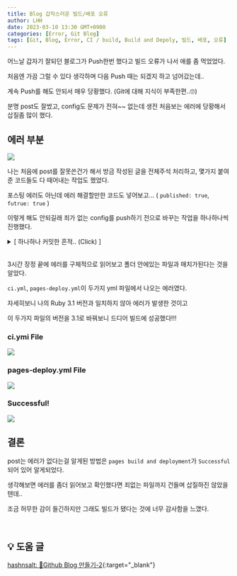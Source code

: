 ```yaml
---
title: Blog 갑작스러운 빌드/배포 오류
author: LHH
date: 2023-03-10 13:30 GMT+0900
categories: [Error, Git Blog]
tags: [Git, Blog, Error, CI / build, Build and Depoly, 빌드, 배포, 오류]
---
```


어느날 갑자기 잘되던 블로그가 Push한번 했다고 빌드 오류가 나서 애를 좀 먹었었다.

처음엔 가끔 그럴 수 있다 생각하며 다음 Push 때는 되겠지 하고 넘어갔는데..

계속 Push를 해도 안되서 매우 당황했다. (Git에 대해 지식이 부족한편..🙄)

분명 post도 잘썼고, config도 문제가 전혀~~ 없는데 생전 처음보는 에러에 당황해서 삽질좀 많이 했다.

## 에러 부분
![](https://user-images.githubusercontent.com/110723307/224221098-e5da1923-0a20-44b7-b2f9-6818a940e794.PNG)

나는 처음에 post를 잘못쓴건가 해서 방금 작성된 글을 전체주석 처리하고, 몇가지 붙여준 코드들도 다 때어내는 작업도 했었다.

포스팅 에러도 아닌데 에러 해결할만한 코드도 넣어보고... ( `published: true`, `futrue: true` )

이렇게 해도 안되길래 죄가 없는 config를 push하기 전으로 바꾸는 작업을 하나하나씩 진행했다.

<details>
<summary> [ 하나하나 커밋한 흔적.. (Click) ] </summary>
<div markdown="1">

![](https://user-images.githubusercontent.com/110723307/224221730-fff641ee-db22-423a-ba22-a11ebd2d0581.PNG)

</div>
</details>

<br>

3시간 장정 끝에 에러를 구체적으로 읽어보고 폴더 안에있는 파일과 매치가된다는 것을 알았다.

`ci.yml`, `pages-deploy.yml`이 두가지 yml 파일에서 나오는 에러였다.

자세히보니 나의 Ruby 3.1 버전과 일치하지 않아 에러가 발생한 것이고

이 두가지 파일의 버전을 3.1로 바꿔보니 드디어 빌드에 성공했다!!!

### ci.ymi File
![](https://user-images.githubusercontent.com/110723307/224222331-ab00c70f-e5d7-43d4-876c-384b1b7d8617.PNG)

### pages-deploy.yml File
![](https://user-images.githubusercontent.com/110723307/224222337-26e1d7c4-333f-44ef-bec2-19201e47c720.PNG)

### Successful!
![](https://user-images.githubusercontent.com/110723307/224222577-cc42427c-adc5-4e8d-bb78-1b43db7579c7.PNG)

## 결론
post는 에러가 없다는걸 알게된 방법은 `pages build and deployment`가 `Successful`되어 있어 알게되었다.

생각해보면 에러를 좀더 읽어보고 확인했다면 죄없는 파일까지 건들며 삽질하진 않았을텐데..

조금 허무한 감이 들긴하지만 그래도 빌드가 됐다는 것에 너무 감사함을 느꼈다.

<br>

## 💡 도움 글
[hashnsalt: 📒Github Blog 만들기-2](https://velog.io/@hashnsalt/Github-Blog-%EB%A7%8C%EB%93%A4%EA%B8%B0-2){:target="_blank"}